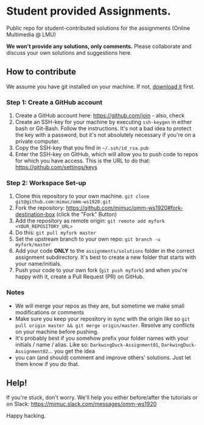 # Student provided Assignments.
Public repo for student-contributed solutions for the assignments (Online Multimedia @ LMU)

**We won't provide any solutions, only comments.** Please collaborate and discuss your own solutions and suggestions here.

## How to contribute ##
We assume you have git installed on your machine. If not, [download it](https://git-scm.com/) first.

### Step 1: Create a GitHub account ###
1. Create a GitHub account here: https://github.com/join - also, check
2. Create an SSH-key for your machine by executing `ssh-keygen` in either bash or Git-Bash.
Follow the instructions. It's not a bad idea to protect the key with a password, but it's not
absolutely necessary if you're on a private computer.
3. Copy the SSH-key that you find in `~/.ssh/id_rsa.pub`
4. Enter the SSH-key on GitHub, which will allow you to push code to repos for which you have access.
This is the URL to do that: https://github.com/settings/keys


### Step 2: Workspace Set-up
1. Clone this repository to your own machine. `git clone git@github.com:mimuc/omm-ws1920.git`
1. Fork the repository: https://github.com/mimuc/omm-ws1920#fork-destination-box (click the "Fork" Button)
1. Add the repository as remote origin: `git remote add myfork <YOUR_REPOSITORY_URL>`
1. Do this: `git pull myfork master`
1. Set the upstream branch to your own repo: `git branch -u myfork/master`
1. Add your code __ONLY__ to the `assignments/solutions` folder in the correct assignment subdirectory. It's best to create a new folder that starts with your name/initials.
1. Push your code to your own fork (`git push myfork`) and when you're happy with it, create a Pull Request (PR) on GitHub.

### Notes ###
- We will merge your repos as they are, but sometime we make small modifications or comments
- Make sure you keep your repository in sync with the origin like so `git pull origin master && git merge origin/master`.
Resolve any conflicts on your machine before pushing.
- It's probably best if you somehow prefix your folder names with your initials / name / alias. Like so: `DarkwingDuck-Assignment01`, `DarkwingDuck-Assignment02`... you get the idea
- you can (and should) comment and improve others' solutions. Just let them know if you do that.

## Help! ##
If you're stuck, don't worry. We'll help you either before/after the tutorials or on Slack:
https://mimuc.slack.com/messages/omm-ws1920


Happy hacking.